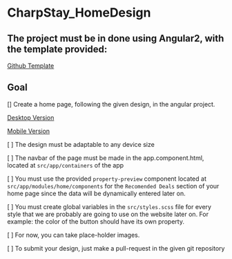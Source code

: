 # CharpStay_HomeDesign



## The project must be in done using Angular2, with the template provided:

[Github Template](https://github.com/Hoopou/CharpStay_HomeDesign)


## Goal


[] Create a home page, following the given design, in the angular project. 

[Desktop Version](https://xd.adobe.com/view/305ffe7d-f655-4f0c-a13a-5358ceaeaa17-650c/)

[Mobile Version](https://xd.adobe.com/view/723a8bbc-353e-4496-9f52-3a587d6e1222-2769/)

[ ] The design must be adaptable to any device size

[ ] The navbar of the page must be made in the app.component.html, located at `src/app/containers` of the app

[ ] You must use the provided `property-preview` component located at `src/app/modules/home/components` for the `Recomended Deals` section of your home page since the data will be dynamically entered later on. 

[ ] You must create global variables in the `src/styles.scss` file for every style that we are probably are going to use on the website later on. For example: the color of the button should have its own property. 

[ ] For now, you can take place-holder images. 

[ ] To submit your design, just make a pull-request in the given git repository